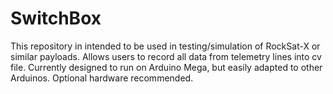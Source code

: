 # SwitchBox
This repository in intended to be used in testing/simulation of RockSat-X or similar payloads. Allows users to record all data from telemetry lines into cv file. Currently designed to run on Arduino Mega, but easily adapted to other Arduinos. Optional hardware recommended.
